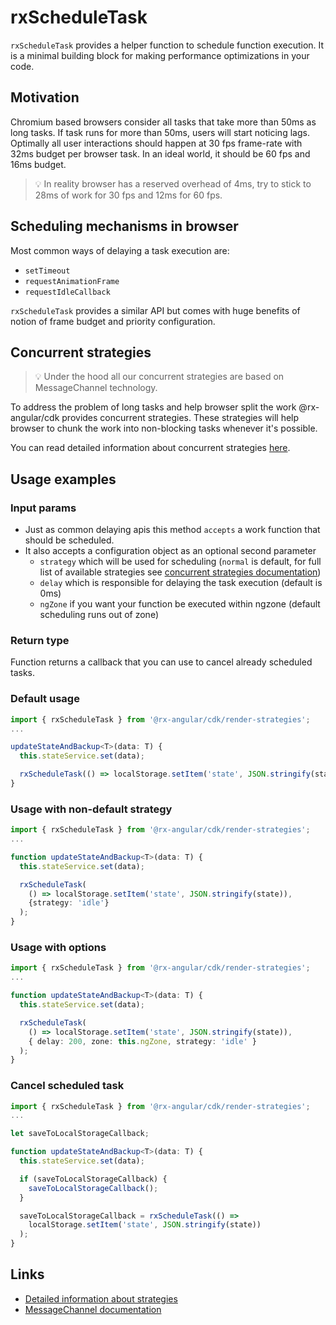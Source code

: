 # rxScheduleTask

`rxScheduleTask` provides a helper function to schedule function execution. It is a minimal building block for making performance optimizations in your code.

## Motivation

Chromium based browsers consider all tasks that take more than 50ms as long tasks. If task runs for more than 50ms, users will start noticing lags. Optimally all user interactions should happen at 30 fps frame-rate with 32ms budget per browser task. In an ideal world, it should be 60 fps and 16ms budget.

> 💡 In reality browser has a reserved overhead of 4ms, try to stick to 28ms of work for 30 fps and 12ms for 60 fps.

## Scheduling mechanisms in browser

Most common ways of delaying a task execution are:

- `setTimeout`
- `requestAnimationFrame`
- `requestIdleCallback`

`rxScheduleTask` provides a similar API but comes with huge benefits of notion of frame budget and priority configuration.

## Concurrent strategies

> 💡 Under the hood all our concurrent strategies are based on MessageChannel technology.

To address the problem of long tasks and help browser split the work @rx-angular/cdk provides concurrent strategies. These strategies will help browser to chunk the work into non-blocking tasks whenever it's possible.

You can read detailed information about concurrent strategies [here](strategies/concurrent-strategies.md).

## Usage examples

### Input params

- Just as common delaying apis this method `accepts` a work function that should be scheduled.
- It also accepts a configuration object as an optional second parameter
  - `strategy` which will be used for scheduling (`normal` is default, for full list of available strategies see [concurrent strategies documentation](strategies/concurrent-strategies.md))
  - `delay` which is responsible for delaying the task execution (default is 0ms)
  - `ngZone` if you want your function be executed within ngzone (default scheduling runs out of zone)

### Return type

Function returns a callback that you can use to cancel already scheduled tasks.

### Default usage

```typescript
import { rxScheduleTask } from '@rx-angular/cdk/render-strategies';
...

updateStateAndBackup<T>(data: T) {
  this.stateService.set(data);

  rxScheduleTask(() => localStorage.setItem('state', JSON.stringify(state)));
}
```

### Usage with non-default strategy

```typescript
import { rxScheduleTask } from '@rx-angular/cdk/render-strategies';
...

function updateStateAndBackup<T>(data: T) {
  this.stateService.set(data);

  rxScheduleTask(
    () => localStorage.setItem('state', JSON.stringify(state)),
    {strategy: 'idle'}
  );
}
```

### Usage with options

```typescript
import { rxScheduleTask } from '@rx-angular/cdk/render-strategies';
...

function updateStateAndBackup<T>(data: T) {
  this.stateService.set(data);

  rxScheduleTask(
    () => localStorage.setItem('state', JSON.stringify(state)),
    { delay: 200, zone: this.ngZone, strategy: 'idle' }
  );
}
```

### Cancel scheduled task

```typescript
import { rxScheduleTask } from '@rx-angular/cdk/render-strategies';
...

let saveToLocalStorageCallback;

function updateStateAndBackup<T>(data: T) {
  this.stateService.set(data);

  if (saveToLocalStorageCallback) {
    saveToLocalStorageCallback();
  }

  saveToLocalStorageCallback = rxScheduleTask(() =>
    localStorage.setItem('state', JSON.stringify(state))
  );
}
```

## Links

- [Detailed information about strategies](https://github.com/rx-angular/rx-angular/tree/master/libs/cdk/render-strategies)
- [MessageChannel documentation](https://developer.mozilla.org/en-US/docs/Web/API/MessageChannel)
